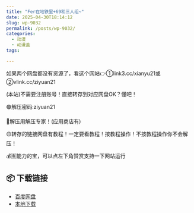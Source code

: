 ```yaml
---
title: "Fer在地铁里+69和三人组~"
date: 2025-04-30T18:14:12
slug: wp-9032
permalink: /posts/wp-9032/
categories:
  - 动漫
  - 动漫盖
tags:

---
```


如果两个网盘都没有资源了，看这个网站👉①link3.cc/xianyu21或②vlink.cc/ziyuan21

(本站)不需要注册账号！直接转存到对应网盘OK？懂吧！

🟢解压密码:ziyuan21

🔵解压用解压专家！(应用商店有)

🟡转存的链接网盘有教程！一定要看教程！按教程操作！不按教程操作你不会解压！

💰🈶能力的宝，可以点左下角赞赏支持一下网站运行

## 📦 下载链接
- [百度网盘](https://blziyuan21.com/pay-download/9032?key=e1aff72f2b&down_id=0)
- [本地下载](https://blziyuan21.com/pay-download/9032?key=e1aff72f2b&down_id=1)

